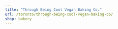 ```yaml
---
title: "Through Being Cool Vegan Baking Co."
url: /toronto/through-being-cool-vegan-baking-co/
shop: bakery
---
```

